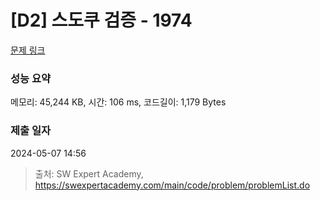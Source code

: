 # [D2] 스도쿠 검증 - 1974 

[문제 링크](https://swexpertacademy.com/main/code/problem/problemDetail.do?contestProbId=AV5Psz16AYEDFAUq) 

### 성능 요약

메모리: 45,244 KB, 시간: 106 ms, 코드길이: 1,179 Bytes

### 제출 일자

2024-05-07 14:56



> 출처: SW Expert Academy, https://swexpertacademy.com/main/code/problem/problemList.do